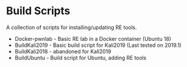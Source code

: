 # Build Scripts

A collection of scripts for installing/updating RE tools.

- Docker-pwnlab - Basic RE lab in a Docker container (Ubuntu 18)
- BuildKali2019 - Basic build script for Kali2019 (Last tested on 2019.1)
- BuildKali2018 - abandoned for Kali2019
- BuildUbuntu - Build script for Ubuntu, adding RE tools 

